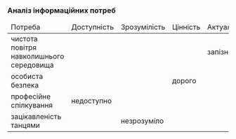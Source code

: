 ### Аналіз інформаційних потреб 

<table>
    <thead>
        <tr>
          <td>Потреба</td>
          <td>Доступність</td>
          <td>Зрозумілість</td>
          <td>Цінність</td>
          <td>Актуальність</td>
        </tr>
    </thead>
          <tr>
             <td>чистота повітря навколишнього середовища</td>
             <td></td>
             <td></td>
             <td></td>
             <td>запізно</td>
          </tr>
            <tr>
             <td>особиста безпека</td>
             <td></td>
             <td></td>
             <td>дорого</td>
             <td></td>
          </tr>
            <tr>
             <td>професійне спілкування</td>
             <td>недоступно</td>
             <td></td>
             <td></td>
             <td></td>
          </tr>
            <tr>
             <td>зацікавленість танцями</td>
             <td></td>
             <td>незрозуміло</td>
             <td></td>
             <td></td>
          </tr>
  </table>
